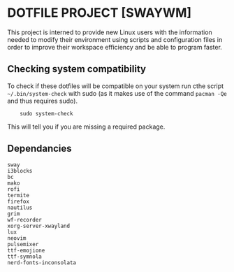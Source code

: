 DOTFILE PROJECT [SWAYWM]
========================
This project is interned to provide new Linux users with the information needed to 
modify their environment using scripts and configuration files in order to improve 
their workspace efficiency and be able to program faster.

Checking system compatibility
-----------------------------
To check if these dotfiles will be compatible on your system run cthe script `~/.bin/system-check`
with sudo (as it makes use of the command `pacman -Qe` and thus requires sudo).
```
	sudo system-check
```
This will tell you if you are missing a required package.

Dependancies
------------
```
sway
i3blocks
bc
mako
rofi
termite
firefox
nautilus
grim
wf-recorder
xorg-server-xwayland
lux
neovim
pulsemixer
ttf-emojione
ttf-symnola
nerd-fonts-inconsolata
```
